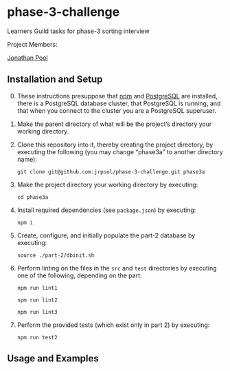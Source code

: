 # phase-3-challenge
Learners Guild tasks for phase-3 sorting interview

Project Members:

[Jonathan Pool](https://github.com/jrpool)

## Installation and Setup

0. These instructions presuppose that [npm][npm] and [PostgreSQL][postgresql] are installed, there is a PostgreSQL database cluster, that PostgreSQL is running, and that when you connect to the cluster you are a PostgreSQL superuser.

1. Make the parent directory of what will be the project’s directory your working directory.

2. Clone this repository into it, thereby creating the project directory, by executing the following (you may change “phase3a” to another directory name):

    `git clone git@github.com:jrpool/phase-3-challenge.git phase3a`

2. Make the project directory your working directory by executing:

    `cd phase3a`

3. Install required dependencies (see `package.json`) by executing:

    `npm i`

4. Create, configure, and initially populate the part-2 database by executing:

    `source ./part-2/dbinit.sh`

5. Perform linting on the files in the `src` and `test` directories by
executing one of the following, depending on the part:

    `npm run lint1`

    `npm run lint2`

    `npm run lint3`

3. Perform the provided tests (which exist only in part 2) by executing:

    `npm run test2`

## Usage and Examples

[chai]: https://chaijs.com/
[mocha]: https://mochajs.org/
[npm]: https://www.npmjs.com/
[postgresql]: https://www.postgresql.org
